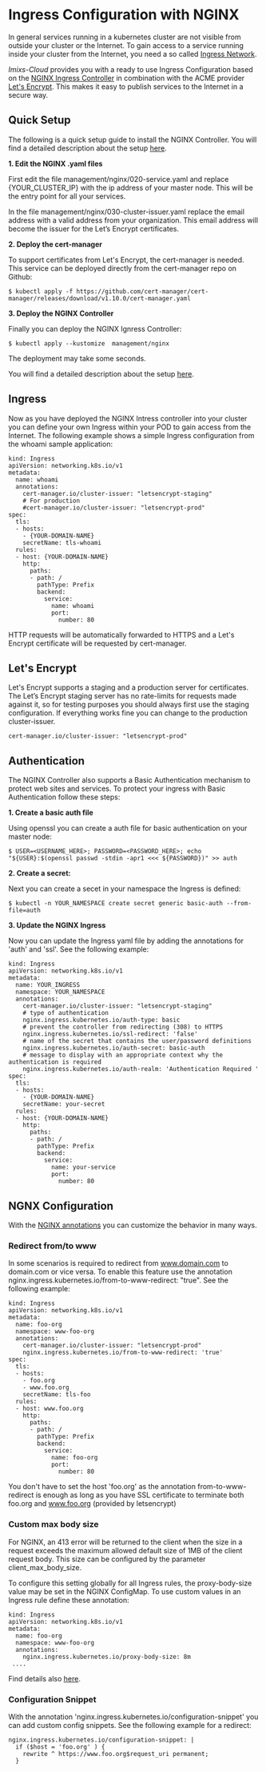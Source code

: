 # Ingress Configuration with NGINX

In general services running in a kubernetes cluster are not visible from outside your cluster or the Internet. To gain access to a service running inside your cluster from the Internet, you need a so called [Ingress Network](https://kubernetes.io/docs/concepts/services-networking/ingress/).   

_Imixs-Cloud_  provides you with a ready to use Ingress Configuration based on the [NGINX Ingress Controller](https://github.com/kubernetes/ingress-nginx) 
 in combination with the ACME provider [Let's Encrypt](https://letsencrypt.org/). This makes it easy to publish services to the Internet in a secure way. 

## Quick Setup

The following is a quick setup guide to install the NGINX Controller. You will find a detailed description about the setup [here](../management/nginx/README.md). 

**1. Edit the NGINX .yaml files**

First edit the file management/nginx/020-service.yaml and replace {YOUR_CLUSTER_IP} with the ip address of your master node. This will be the entry point for all your services.

In the file management/nginx/030-cluster-issuer.yaml replace the email address with a valid address from your organization. This email address will become the issuer for the Let’s Encrypt certificates.

**2. Deploy the cert-manager**

To support certificates from Let's Encrypt, the cert-manager is needed. This service can be deployed directly from the cert-manager repo on Github:

	$ kubectl apply -f https://github.com/cert-manager/cert-manager/releases/download/v1.10.0/cert-manager.yaml


**3. Deploy the NGINX Controller**

Finally you can deploy the NGINX Ignress Controller:

	$ kubectl apply --kustomize  management/nginx
	
The deployment may take some seconds. 

You will find a detailed description about the setup [here](../management/nginx/README.md).
		

	

## Ingress 

Now as you have deployed the NGINX Intress controller  into your cluster you can define your own Ingress within your POD to gain access from the Internet.
The following example shows a simple Ingress configuration from the whoami sample application:

	kind: Ingress
	apiVersion: networking.k8s.io/v1
	metadata:
	  name: whoami
	  annotations:
	    cert-manager.io/cluster-issuer: "letsencrypt-staging"
	    # For production
	    #cert-manager.io/cluster-issuer: "letsencrypt-prod"
	spec:
	  tls:
	  - hosts:
	    - {YOUR-DOMAIN-NAME}
	    secretName: tls-whoami
	  rules:
	  - host: {YOUR-DOMAIN-NAME}
	    http:
	      paths:
	      - path: /
	        pathType: Prefix
	        backend:
	          service:
	            name: whoami
	            port:
	              number: 80

HTTP requests will be automatically forwarded to HTTPS and a Let's Encrypt certificate will be requested by cert-manager.

## Let's Encrypt

Let's Encrypt supports a staging and a production server for certificates.
The Let’s Encrypt staging server has no rate-limits for requests made against it, so for testing purposes you should always first use the staging configuration. If everything works fine you can change to the production cluster-issuer.

	cert-manager.io/cluster-issuer: "letsencrypt-prod"



## Authentication

The NGINX Controller also supports a Basic Authentication mechanism to protect web sites and services. 
To protect your ingress with Basic Authentication follow these steps:

**1. Create a basic auth file**

Using openssl you can create a auth file for basic authentication on your master node:

	$ USER=<USERNAME_HERE>; PASSWORD=<PASSWORD_HERE>; echo "${USER}:$(openssl passwd -stdin -apr1 <<< ${PASSWORD})" >> auth

**2. Create a secret:**

Next you can create a secet in your namespace the Ingress is defined:

	$ kubectl -n YOUR_NAMESPACE create secret generic basic-auth --from-file=auth


**3. Update the NGINX Ingress**

Now you can update the Ingress yaml file by adding the annotations for 'auth' and 'ssl'. See the following example:

	kind: Ingress
	apiVersion: networking.k8s.io/v1
	metadata:
	  name: YOUR_INGRESS
	  namespace: YOUR_NAMESPACE
	  annotations:
	    cert-manager.io/cluster-issuer: "letsencrypt-staging"
	    # type of authentication
	    nginx.ingress.kubernetes.io/auth-type: basic
	    # prevent the controller from redirecting (308) to HTTPS
	    nginx.ingress.kubernetes.io/ssl-redirect: 'false'
	    # name of the secret that contains the user/password definitions
	    nginx.ingress.kubernetes.io/auth-secret: basic-auth
	    # message to display with an appropriate context why the authentication is required
	    nginx.ingress.kubernetes.io/auth-realm: 'Authentication Required '
	spec:
	  tls:
	  - hosts:
	    - {YOUR-DOMAIN-NAME}
	    secretName: your-secret
	  rules:
	  - host: {YOUR-DOMAIN-NAME}
	    http:
	      paths:
	      - path: /
	        pathType: Prefix
	        backend:
	          service:
	            name: your-service
	            port:
	              number: 80



## NGNX Configuration

With the [NGINX annotations](https://kubernetes.github.io/ingress-nginx/user-guide/nginx-configuration/annotations/) you can customize the behavior in many ways.

### Redirect from/to www

In some scenarios is required to redirect from www.domain.com to domain.com or vice versa. To enable this feature use the annotation nginx.ingress.kubernetes.io/from-to-www-redirect: "true". See the following example:

	kind: Ingress
	apiVersion: networking.k8s.io/v1
	metadata:
	  name: foo-org
	  namespace: www-foo-org
	  annotations:
	    cert-manager.io/cluster-issuer: "letsencrypt-prod"
	    nginx.ingress.kubernetes.io/from-to-www-redirect: 'true'
	spec:
	  tls:
	  - hosts:
	    - foo.org
	    - www.foo.org
	    secretName: tls-foo
	  rules:
	  - host: www.foo.org 
	    http:
	      paths:
	      - path: /
	        pathType: Prefix
	        backend:
	          service:
	            name: foo-org
	            port:
	              number: 80
              
You don't have to set the host 'foo.org' as the annotation from-to-www-redirect is enough as long as you have SSL certificate to terminate both foo.org and www.foo.org (provided by letsencrypt)              


### Custom max body size 

For NGINX, an 413 error will be returned to the client when the size in a request exceeds the maximum allowed default size of 1MB of the client request body. This size can be configured by the parameter client_max_body_size.

To configure this setting globally for all Ingress rules, the proxy-body-size value may be set in the NGINX ConfigMap. To use custom values in an Ingress rule define these annotation:

	kind: Ingress
	apiVersion: networking.k8s.io/v1
	metadata:
	  name: foo-org
	  namespace: www-foo-org
	  annotations:
	    nginx.ingress.kubernetes.io/proxy-body-size: 8m
	 ....

Find details also [here](https://kubernetes.github.io/ingress-nginx/user-guide/nginx-configuration/annotations/#custom-max-body-size).

### Configuration Snippet

With the annotation 'nginx.ingress.kubernetes.io/configuration-snippet' you can add custom config snippets. See the following example for a redirect:


    nginx.ingress.kubernetes.io/configuration-snippet: |
      if ($host = 'foo.org' ) {
        rewrite ^ https://www.foo.org$request_uri permanent;
      }

